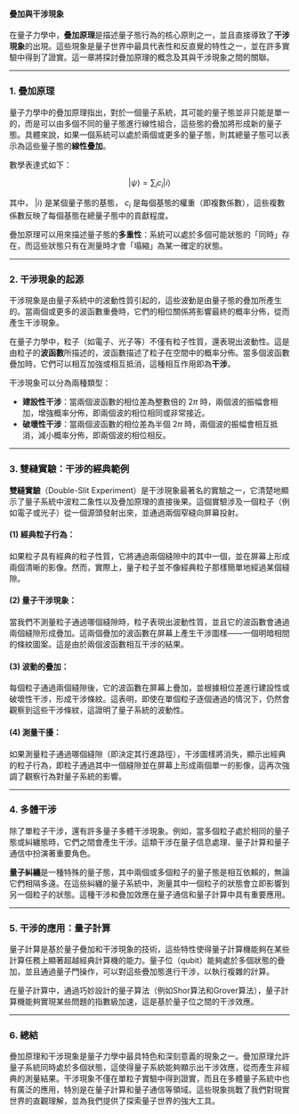 #### 疊加與干涉現象

在量子力學中，**疊加原理**是描述量子態行為的核心原則之一，並且直接導致了**干涉現象**的出現。這些現象是量子世界中最具代表性和反直覺的特性之一，並在許多實驗中得到了證實。這一章將探討疊加原理的概念及其與干涉現象之間的關聯。

---

### **1. 疊加原理**

量子力學中的疊加原理指出，對於一個量子系統，其可能的量子態並非只能是單一的，而是可以由多個不同的量子態進行線性組合，這些態的疊加將形成新的量子態。具體來說，如果一個系統可以處於兩個或更多的量子態，則其總量子態可以表示為這些量子態的**線性疊加**。

數學表達式如下：

```math
|\psi\rangle = \sum_{i} c_i |i\rangle
```

其中， $`|i\rangle`$  是某個量子態的基態， $`c_i`$  是每個基態的權重（即複數係數），這些複數係數反映了每個基態在總量子態中的貢獻程度。

疊加原理可以用來描述量子態的**多重性**：系統可以處於多個可能狀態的「同時」存在，而這些狀態只有在測量時才會「塌縮」為某一確定的狀態。

---

### **2. 干涉現象的起源**

干涉現象是由量子系統中的波動性質引起的，這些波動是由量子態的疊加所產生的。當兩個或更多的波函數重疊時，它們的相位關係將影響最終的概率分佈，從而產生干涉現象。

在量子力學中，粒子（如電子、光子等）不僅有粒子性質，還表現出波動性。這是由粒子的**波函數**所描述的，波函數描述了粒子在空間中的概率分佈。當多個波函數疊加時，它們可以相互加強或相互抵消，這種相互作用即為**干涉**。

干涉現象可以分為兩種類型：
- **建設性干涉**：當兩個波函數的相位差為整數倍的  $`2\pi`$  時，兩個波的振幅會相加，增強概率分佈，即兩個波的相位相同或非常接近。
- **破壞性干涉**：當兩個波函數的相位差為半個  $`2\pi`$  時，兩個波的振幅會相互抵消，減小概率分佈，即兩個波的相位相反。

---

### **3. 雙縫實驗：干涉的經典範例**

**雙縫實驗**（Double-Slit Experiment）是干涉現象最著名的實驗之一，它清楚地顯示了量子系統中波粒二象性以及疊加原理的直接後果。這個實驗涉及一個粒子（例如電子或光子）從一個源頭發射出來，並通過兩個窄縫向屏幕投射。

#### (1) **經典粒子行為：**
如果粒子具有經典的粒子性質，它將通過兩個縫隙中的其中一個，並在屏幕上形成兩個清晰的影像。然而，實際上，量子粒子並不像經典粒子那樣簡單地經過某個縫隙。

#### (2) **量子干涉現象：**
當我們不測量粒子通過哪個縫隙時，粒子表現出波動性質，並且它的波函數會通過兩個縫隙形成疊加。這兩個疊加的波函數在屏幕上產生干涉圖樣——一個明暗相間的條紋圖案。這是由於兩個波函數相互干涉的結果。

#### (3) **波動的疊加：**
每個粒子通過兩個縫隙後，它的波函數在屏幕上疊加，並根據相位差進行建設性或破壞性干涉，形成干涉條紋。這表明，即使在單個粒子逐個通過的情況下，仍然會觀察到這些干涉條紋，這證明了量子系統的波動性。

#### (4) **測量干擾：**
如果測量粒子通過哪個縫隙（即決定其行進路徑），干涉圖樣將消失，顯示出經典的粒子行為，即粒子通過其中一個縫隙並在屏幕上形成兩個單一的影像，這再次強調了觀察行為對量子系統的影響。

---

### **4. 多體干涉**

除了單粒子干涉，還有許多量子多體干涉現象。例如，當多個粒子處於相同的量子態或糾纏態時，它們之間會產生干涉。這類干涉在量子信息處理、量子計算和量子通信中扮演著重要角色。

**量子糾纏**是一種特殊的量子態，其中兩個或多個粒子的量子態是相互依賴的，無論它們相隔多遠。在這些糾纏的量子系統中，測量其中一個粒子的狀態會立即影響到另一個粒子的狀態。這種干涉和疊加效應在量子通信和量子計算中具有重要應用。

---

### **5. 干涉的應用：量子計算**

量子計算是基於量子疊加和干涉現象的技術，這些特性使得量子計算機能夠在某些計算任務上顯著超越經典計算機的能力。量子位（qubit）能夠處於多個狀態的疊加，並且通過量子門操作，可以對這些疊加態進行干涉，以執行複雜的計算。

在量子計算中，通過巧妙設計的量子算法（例如Shor算法和Grover算法），量子計算機能夠實現某些問題的指數級加速，這是基於量子位之間的干涉效應。

---

### **6. 總結**

疊加原理和干涉現象是量子力學中最具特色和深刻意義的現象之一。疊加原理允許量子系統同時處於多個狀態，這使得量子系統能夠顯示出干涉效應，從而產生非經典的測量結果。干涉現象不僅在單粒子實驗中得到證實，而且在多體量子系統中也有廣泛的應用，特別是在量子計算和量子通信等領域。這些現象挑戰了我們對現實世界的直觀理解，並為我們提供了探索量子世界的強大工具。